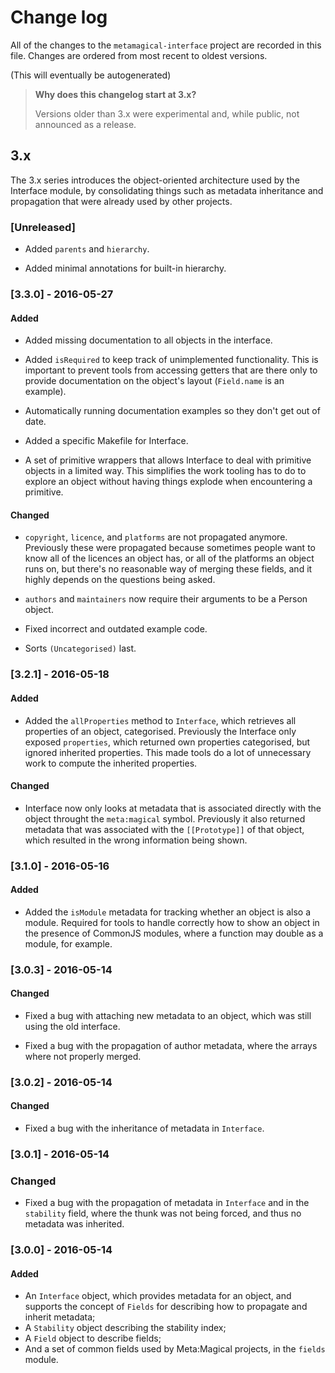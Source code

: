 # Change log

All of the changes to the `metamagical-interface` project are recorded in
this file. Changes are ordered from most recent to oldest versions.

(This will eventually be autogenerated)

> **Why does this changelog start at 3.x?**
>
> Versions older than 3.x were experimental and, while public, not
> announced as a release.


## 3.x

The 3.x series introduces the object-oriented architecture used by
the Interface module, by consolidating things such as metadata
inheritance and propagation that were already used by other projects.


### [Unreleased]

  - Added `parents` and `hierarchy`.
  
  - Added minimal annotations for built-in hierarchy.


### [3.3.0] - 2016-05-27

#### Added

  - Added missing documentation to all objects in the interface.

  - Added `isRequired` to keep track of unimplemented functionality. This is
    important to prevent tools from accessing getters that are there only to
    provide documentation on the object's layout (`Field.name` is an example).

  - Automatically running documentation examples so they don't get out of date.

  - Added a specific Makefile for Interface.

  - A set of primitive wrappers that allows Interface to deal with primitive
    objects in a limited way. This simplifies the work tooling has to do to
    explore an object without having things explode when encountering a
    primitive.

#### Changed

  - `copyright`, `licence`, and `platforms` are not propagated anymore.
    Previously these were propagated because sometimes people want to know
    all of the licences an object has, or all of the platforms an object runs
    on, but there's no reasonable way of merging these fields, and it highly
    depends on the questions being asked.

  - `authors` and `maintainers` now require their arguments to be a Person object.

  - Fixed incorrect and outdated example code.

  - Sorts `(Uncategorised)` last.




### [3.2.1] - 2016-05-18

#### Added

  - Added the `allProperties` method to `Interface`, which retrieves all
    properties of an object, categorised. Previously the Interface only exposed
    `properties`, which returned own properties categorised, but ignored
    inherited properties. This made tools do a lot of unnecessary work to
    compute the inherited properties.

#### Changed

  - Interface now only looks at metadata that is associated directly with
    the object throught the `meta:magical` symbol. Previously it also returned
    metadata that was associated with the `[[Prototype]]` of that object,
    which resulted in the wrong information being shown.



### [3.1.0] - 2016-05-16

#### Added

  - Added the `isModule` metadata for tracking whether an object is also a module.
    Required for tools to handle correctly how to show an object in the presence of
    CommonJS modules, where a function may double as a module, for example.



### [3.0.3] - 2016-05-14

#### Changed

  - Fixed a bug with attaching new metadata to an object, which was still
    using the old interface.

  - Fixed a bug with the propagation of author metadata, where the arrays
    where not properly merged.



### [3.0.2] - 2016-05-14

#### Changed

  - Fixed a bug with the inheritance of metadata in `Interface`.



### [3.0.1] - 2016-05-14

### Changed

  - Fixed a bug with the propagation of metadata in `Interface` and
    in the `stability` field, where the thunk was not being forced,
    and thus no metadata was inherited.



### [3.0.0] - 2016-05-14

#### Added

  - An `Interface` object, which provides metadata for an object,
    and supports the concept of `Fields` for describing how to
    propagate and inherit metadata;
  - A `Stability` object describing the stability index;
  - A `Field` object to describe fields;
  - And a set of common fields used by Meta:Magical projects, in the
    `fields` module.